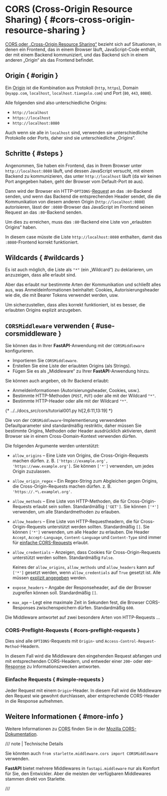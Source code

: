 # CORS (Cross-Origin Resource Sharing) { #cors-cross-origin-resource-sharing }

<a href="https://developer.mozilla.org/en-US/docs/Web/HTTP/CORS" class="external-link" target="_blank">CORS oder <abbr title="Ressourcenfreigabe zwischen Ursprüngen">„Cross-Origin Resource Sharing“</abbr></a> bezieht sich auf Situationen, in denen ein Frontend, das in einem Browser läuft, JavaScript-Code enthält, der mit einem Backend kommuniziert, und das Backend sich in einem anderen „Origin“ als das Frontend befindet.

## Origin { #origin }

Ein <abbr title="Ursprung">Origin</abbr> ist die Kombination aus Protokoll (`http`, `https`), Domain (`myapp.com`, `localhost`, `localhost.tiangolo.com`) und Port (`80`, `443`, `8080`).

Alle folgenden sind also unterschiedliche Origins:

* `http://localhost`
* `https://localhost`
* `http://localhost:8080`

Auch wenn sie alle in `localhost` sind, verwenden sie unterschiedliche Protokolle oder Ports, daher sind sie unterschiedliche „Origins“.

## Schritte { #steps }

Angenommen, Sie haben ein Frontend, das in Ihrem Browser unter `http://localhost:8080` läuft, und dessen JavaScript versucht, mit einem Backend zu kommunizieren, das unter `http://localhost` läuft (da wir keinen Port angegeben haben, geht der Browser vom Default-Port `80` aus).

Dann wird der Browser ein HTTP-`OPTIONS`-<abbr title="Request – Anfrage: Daten, die der Client zum Server sendet">Request</abbr> an das `:80`-Backend senden, und wenn das Backend die entsprechenden Header sendet, die die Kommunikation von diesem anderen Origin (`http://localhost:8080`) autorisieren, lässt der `:8080`-Browser das JavaScript im Frontend seinen Request an das `:80`-Backend senden.

Um dies zu erreichen, muss das `:80`-Backend eine Liste von „erlaubten Origins“ haben.

In diesem case müsste die Liste `http://localhost:8080` enthalten, damit das `:8080`-Frontend korrekt funktioniert.

## Wildcards { #wildcards }

Es ist auch möglich, die Liste als `"*"` (ein „Wildcard“) zu deklarieren, um anzuzeigen, dass alle erlaubt sind.

Aber das erlaubt nur bestimmte Arten der Kommunikation und schließt alles aus, was Anmeldeinformationen beinhaltet: Cookies, Autorisierungsheader wie die, die mit Bearer Tokens verwendet werden, usw.

Um sicherzustellen, dass alles korrekt funktioniert, ist es besser, die erlaubten Origins explizit anzugeben.

## `CORSMiddleware` verwenden { #use-corsmiddleware }

Sie können das in Ihrer **FastAPI**-Anwendung mit der `CORSMiddleware` konfigurieren.

* Importieren Sie `CORSMiddleware`.
* Erstellen Sie eine Liste der erlaubten Origins (als Strings).
* Fügen Sie es als „Middleware“ zu Ihrer **FastAPI**-Anwendung hinzu.

Sie können auch angeben, ob Ihr Backend erlaubt:

* Anmeldeinformationen (Autorisierungsheader, Cookies, usw.).
* Bestimmte HTTP-Methoden (`POST`, `PUT`) oder alle mit der Wildcard `"*"`.
* Bestimmte HTTP-Header oder alle mit der Wildcard `"*"`.

{* ../../docs_src/cors/tutorial001.py hl[2,6:11,13:19] *}

Die von der `CORSMiddleware`-Implementierung verwendeten Defaultparameter sind standardmäßig restriktiv, daher müssen Sie bestimmte Origins, Methoden oder Header ausdrücklich aktivieren, damit Browser sie in einem Cross-Domain-Kontext verwenden dürfen.

Die folgenden Argumente werden unterstützt:

* `allow_origins` – Eine Liste von Origins, die Cross-Origin-Requests machen dürfen. z. B. `['https://example.org', 'https://www.example.org']`. Sie können `['*']` verwenden, um jedes Origin zuzulassen.
* `allow_origin_regex` – Ein Regex-String zum Abgleichen gegen Origins, die Cross-Origin-Requests machen dürfen. z. B. `'https://.*\.example\.org'`.
* `allow_methods` – Eine Liste von HTTP-Methoden, die für Cross-Origin-Requests erlaubt sein sollen. Standardmäßig `['GET']`. Sie können `['*']` verwenden, um alle Standardmethoden zu erlauben.
* `allow_headers` – Eine Liste von HTTP-Requestheadern, die für Cross-Origin-Requests unterstützt werden sollten. Standardmäßig `[]`. Sie können `['*']` verwenden, um alle Header zu erlauben. Die Header `Accept`, `Accept-Language`, `Content-Language` und `Content-Type` sind immer für <a href="https://developer.mozilla.org/en-US/docs/Web/HTTP/CORS#simple_requests" class="external-link" rel="noopener" target="_blank">einfache CORS-Requests</a> erlaubt.
* `allow_credentials` – Anzeigen, dass Cookies für Cross-Origin-Requests unterstützt werden sollten. Standardmäßig `False`.

    Keines der `allow_origins`, `allow_methods` und `allow_headers` kann auf `['*']` gesetzt werden, wenn `allow_credentials` auf `True` gesetzt ist. Alle müssen <a href="https://developer.mozilla.org/en-US/docs/Web/HTTP/CORS#credentialed_requests_and_wildcards" class="external-link" rel="noopener" target="_blank">explizit angegeben</a> werden.

* `expose_headers` – Angabe der Responseheader, auf die der Browser zugreifen können soll. Standardmäßig `[]`.
* `max_age` – Legt eine maximale Zeit in Sekunden fest, die Browser CORS-Responses zwischenspeichern dürfen. Standardmäßig `600`.

Die Middleware antwortet auf zwei besondere Arten von HTTP-Requests ...

### CORS-Preflight-Requests { #cors-preflight-requests }

Dies sind alle `OPTIONS`-Requests mit `Origin`- und `Access-Control-Request-Method`-Headern.

In diesem Fall wird die Middleware den eingehenden Request abfangen und mit entsprechenden CORS-Headern, und entweder einer `200`- oder `400`-<abbr title="Response – Antwort: Daten, die der Server zum anfragenden Client zurücksendet">Response</abbr> zu Informationszwecken antworten.

### Einfache Requests { #simple-requests }

Jeder Request mit einem `Origin`-Header. In diesem Fall wird die Middleware den Request wie gewohnt durchlassen, aber entsprechende CORS-Header in die Response aufnehmen.

## Weitere Informationen { #more-info }

Weitere Informationen zu <abbr title="Cross-Origin Resource Sharing – Ressourcenfreigabe zwischen Ursprüngen">CORS</abbr> finden Sie in der <a href="https://developer.mozilla.org/en-US/docs/Web/HTTP/CORS" class="external-link" target="_blank">Mozilla CORS-Dokumentation</a>.

/// note | Technische Details

Sie könnten auch `from starlette.middleware.cors import CORSMiddleware` verwenden.

**FastAPI** bietet mehrere Middlewares in `fastapi.middleware` nur als Komfort für Sie, den Entwickler. Aber die meisten der verfügbaren Middlewares stammen direkt von Starlette.

///
